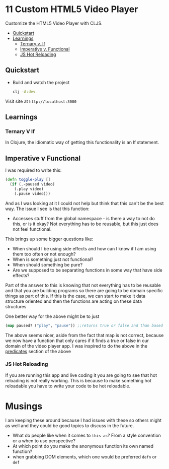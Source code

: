 # 11 Custom HTML5 Video Player

Customize the HTML5 Video Player with CLJS.

- [Quickstart](#quickstart)
- [Learnings](#Learnings)
  - [Ternary v. If](#ternary-v-if)
  - [Imperative v. Functional](#imperative-v-functional)
  - [JS Hot Reloading](#js-hot-reloading)

## Quickstart

- Build and watch the project

  ```bash
  clj -A:dev
  ```

Visit site at `http://localhost:3000`

## Learnings

### Ternary V If

In Clojure, the idiomatic way of getting this functionality is an If statement.

## Imperative v Functional

I was required to write this:

```clojure
(defn toggle-play []
  (if (.-paused video)
    (.play video)
    (.pause video)))
```

And as I was looking at it I could not help but think that this can't be the best way. The issue I see is that this function:

- Accesses stuff from the global namespace - is there a way to not do this, or is it okay? Not everything has to be reusable, but this just does not feel functional.

This brings up some bigger questions like:

- When should I be using side effects and how can I know if I am using them too often or not enough?
- When is something just not functional?
- When should something be pure?
- Are we supposed to be separating functions in some way that have side effects?

Part of the answer to this is knowing that not everything has to be reusable and that you are building programs so there are going to be domain specific things as part of this. If this is the case, we can start to make it data structure oriented and then the functions are acting on these data structures

One better way for the above might be to just

```clojure
(map paused? ("play", "pause")) ;;returns true or false and than based on this we toggle the play or not
```

The above seems nicer, aside from the fact that map is not correct, because we now have a function that only cares if it finds a true or false in our domain of the video player app. I was inspired to do the above in the [predicates](https://github.com/mynomoto/lt-clojure-tutorial/blob/master/conditionals.clj) section of the above

### JS Hot Reloading

If you are running this app and live coding it you are going to see that hot reloading is not really working. This is because to make something hot reloadable you have to write your code to be hot reloadable.

# Musings

I am keeping these around because I had issues with these so others might as well and they could be good topics to discuss in the future.

- What do people like when it comes to `this-as`? From a style convention or a when to use perspective?
- At which point do you make the anonymous function its own named function?
- when grabbing DOM elements, which one would be preferred `defn` or `def`
